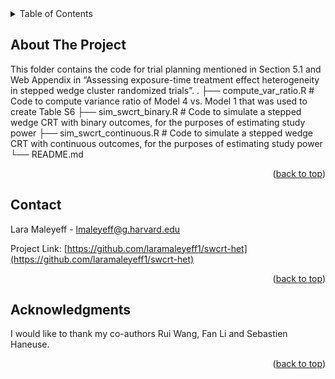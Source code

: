 <!-- TABLE OF CONTENTS -->
<details>
  <summary>Table of Contents</summary>
  <ol>
    <li>
      <a href="#about-the-project">About The Project</a>
    </li>
    <li><a href="#contact">Contact</a></li>
    <li><a href="#acknowledgments">Acknowledgments</a></li>
  </ol>
</details>



<!-- ABOUT  -->
## About The Project

This folder contains the code for trial planning mentioned in Section 5.1 and Web Appendix in “Assessing exposure-time treatment effect heterogeneity in stepped wedge cluster randomized trials”.
    .
    ├── compute_var_ratio.R                       # Code to compute variance ratio of Model 4 vs. Model 1 that was used to create Table S6
    ├── sim_swcrt_binary.R                        # Code to simulate a stepped wedge CRT with binary outcomes, for the purposes of estimating study power
    ├── sim_swcrt_continuous.R                    # Code to simulate a stepped wedge CRT with continuous outcomes, for the purposes of estimating study power
    └── README.md


<p align="right">(<a href="#readme-top">back to top</a>)</p>

<!-- CONTACT -->
## Contact

Lara Maleyeff - lmaleyeff@g.harvard.edu

Project Link: [https://github.com/laramaleyeff1/swcrt-het](https://github.com/laramaleyeff1/swcrt-het)

<p align="right">(<a href="#readme-top">back to top</a>)</p>


<!-- ACKNOWLEDGMENTS -->
## Acknowledgments

I would like to thank my co-authors Rui Wang, Fan Li and Sebastien Haneuse.

<p align="right">(<a href="#readme-top">back to top</a>)</p>

